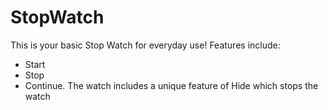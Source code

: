 # StopWatch

This is your basic Stop Watch for everyday use!
Features include:
- Start 
- Stop
- Continue.
The watch includes a unique feature of Hide which stops the watch 
